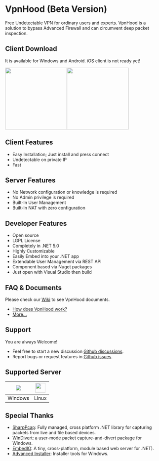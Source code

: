 
# VpnHood (Beta Version)
Free Undetectable VPN for ordinary users and experts. VpnHood is a solution to bypass Advanced Firewall and can circumvent deep packet inspection.

## Client Download
It is available for Windows and Android. iOS client is not ready yet!

<a href="https://play.google.com/store/apps/details?id=com.vpnhood.client.android"><img src="https://github.com/vpnhood/VpnHood/wiki/images/download-google-play.png" width="200"></a><a href="https://github.com/vpnhood/VpnHood/releases/latest/download/VpnHood.Client.Win.zip"><img src="https://github.com/vpnhood/VpnHood/wiki/images/download-win.png" width="200"></a>

## Client Features
* Easy Installation; Just install and press connect
* Undetectable on private IP
* Fast

## Server Features
* No Network configuration or knowledge is required
* No Admin privilege is required
* Built-In User Management 
* Built-In NAT with zero configuration

## Developer Features
* Open source
* LGPL License
* Completely in .NET 5.0
* Highly Customizable
* Easily Embed into your .NET app
* Extendable User Management via REST API
* Component based via Nuget packages
* Just open with Visual Studio then build

## FAQ & Documents
Please check our [Wiki](https://github.com/vpnhood/VpnHood/wiki) to see VpnHood documents.

* [How does VpnHood work?](https://github.com/vpnhood/VpnHood/wiki/How-does-VpnHood-work!)
* [More...](https://github.com/vpnhood/VpnHood/wiki)

## Support
You are always Welcome!
* Feel free to start a new discussion [Github discussions](https://github.com/vpnhood/VpnHood/discussions).
* Report bugs or request features in [Github issues](https://github.com/vpnhood/VpnHood/issues).

## Supported Server
<a href="#"><img src="https://github.com/vpnhood/VpnHood/wiki/images/logo-win.png"></a>|<a href="#"><img src="https://github.com/vpnhood/VpnHood/wiki/images/logo-linux.png" width="32" height="32"></a>
 -- | --
Windows|Linux

## Special Thanks
* [SharpPcap](https://github.com/unosquare/embedio): Fully managed, cross platform .NET library for capturing packets from live and file based devices.
* [WinDivert](https://reqrypt.org/windivert.html): a user-mode packet capture-and-divert package for Windows.
* [EmbedIO](https://github.com/unosquare/embedio): A tiny, cross-platform, module based web server for .NET).
* [Advanced Installer](https://www.advancedinstaller.com): Installer tools for Windows.


